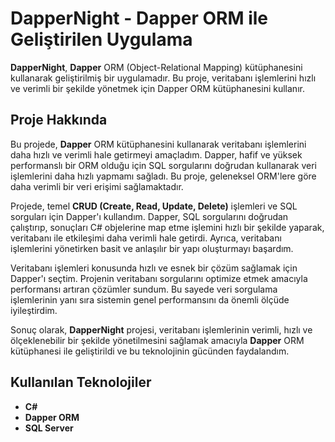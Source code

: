# DapperNight - Dapper ORM ile Geliştirilen Uygulama

**DapperNight**, **Dapper** ORM (Object-Relational Mapping) kütüphanesini kullanarak geliştirilmiş bir uygulamadır. Bu proje, veritabanı işlemlerini hızlı ve verimli bir şekilde yönetmek için Dapper ORM kütüphanesini kullanır.

## Proje Hakkında

Bu projede, **Dapper** ORM kütüphanesini kullanarak veritabanı işlemlerini daha hızlı ve verimli hale getirmeyi amaçladım. Dapper, hafif ve yüksek performanslı bir ORM olduğu için SQL sorgularını doğrudan kullanarak veri işlemlerini daha hızlı yapmamı sağladı. Bu proje, geleneksel ORM'lere göre daha verimli bir veri erişimi sağlamaktadır.

Projede, temel **CRUD (Create, Read, Update, Delete)** işlemleri ve SQL sorguları için Dapper'ı kullandım. Dapper, SQL sorgularını doğrudan çalıştırıp, sonuçları C# objelerine map etme işlemini hızlı bir şekilde yaparak, veritabanı ile etkileşimi daha verimli hale getirdi. Ayrıca, veritabanı işlemlerini yönetirken basit ve anlaşılır bir yapı oluşturmayı başardım.

Veritabanı işlemleri konusunda hızlı ve esnek bir çözüm sağlamak için Dapper'ı seçtim. Projenin veritabanı sorgularını optimize etmek amacıyla performansı artıran çözümler sundum. Bu sayede veri sorgulama işlemlerinin yanı sıra sistemin genel performansını da önemli ölçüde iyileştirdim.

Sonuç olarak, **DapperNight** projesi, veritabanı işlemlerinin verimli, hızlı ve ölçeklenebilir bir şekilde yönetilmesini sağlamak amacıyla **Dapper** ORM kütüphanesi ile geliştirildi ve bu teknolojinin gücünden faydalandım.

## Kullanılan Teknolojiler
- **C#**
- **Dapper ORM**
- **SQL Server**
